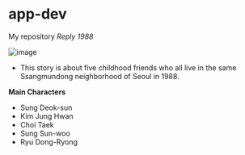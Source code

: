 # app-dev
My repository
*Reply 1988*

![image](https://github.com/babynimikhalim/app-dev/assets/169523473/89f912de-105f-49e3-a168-d1acbcfa01f3)

- This story is about five childhood friends who all live in the same Ssangmundong neighborhood of Seoul in 1988.

**Main Characters**
- Sung Deok-sun
- Kim Jung Hwan
- Choi Taek
- Sung Sun-woo
- Ryu Dong-Ryong 

